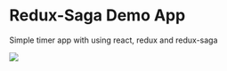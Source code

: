 # Redux-Saga Demo App

Simple timer app with using react, redux and redux-saga

![](https://github.com/Uzihoon/saga-demo-timer/blob/develop/logo.png)
